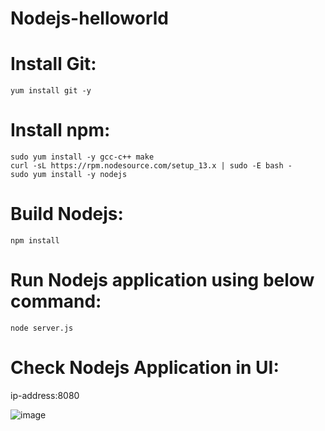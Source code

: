 # Nodejs-helloworld

# Install Git:
    yum install git -y
# Install npm:
    sudo yum install -y gcc-c++ make
    curl -sL https://rpm.nodesource.com/setup_13.x | sudo -E bash -
    sudo yum install -y nodejs
# Build Nodejs:
    npm install
# Run Nodejs application using below command:
    node server.js
# Check Nodejs Application in UI:
  ip-address:8080
    
![image](https://user-images.githubusercontent.com/58024415/103007193-fda7c000-4558-11eb-9150-8c91d41fe948.png)
